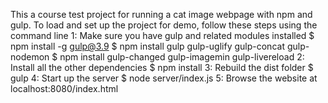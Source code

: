 This a course test project for running a cat image webpage with npm and gulp.
To load and set up the project for demo, follow these steps using the command line
1: Make sure you have gulp and related modules installed
    $ npm install -g gulp@3.9
    $ npm install gulp gulp-uglify gulp-concat gulp-nodemon
    $ npm install gulp-changed gulp-imagemin gulp-livereload
2: Install all the other dependencies
    $ npm install
3: Rebuild the dist folder
    $ gulp
4: Start up the server
    $ node server/index.js
5: Browse the website at localhost:8080/index.html
